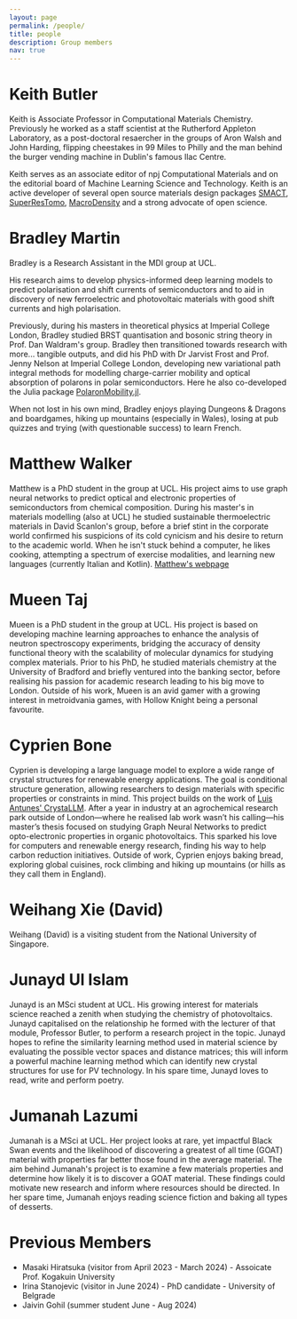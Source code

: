 ```yaml
---
layout: page
permalink: /people/
title: people
description: Group members
nav: true
---
```


# Keith Butler

Keith is Associate Professor in Computational Materials Chemistry. Previously he worked as a staff
scientist at the Rutherford Appleton Laboratory, as a post-doctoral resaercher in the
groups of Aron Walsh and John Harding, flipping cheestakes in 99 Miles to Philly and
the man behind the burger vending machine in Dublin's famous Ilac Centre. 

Keith serves as an associate editor of npj Computational Materials and on the editorial
board of Machine Learning Science and Technology. Keith is an active developer
 of several open source materials design packages [SMACT](https://smact.readthedocs.io/en/latest/introduction.html), [SuperResTomo](https://superres-tomo.readthedocs.io/en/latest/about.html), [MacroDensity](https://github.com/WMD-group/MacroDensity) and a strong advocate of open science.

# Bradley Martin

Bradley is a Research Assistant in the MDI group at UCL. 

His research aims to develop physics-informed deep learning models to predict polarisation and shift currents of semiconductors and to aid in discovery of new ferroelectric and photovoltaic materials with good shift currents and high polarisation.

Previously, during his masters in theoretical physics at Imperial College London, Bradley studied BRST quantisation and bosonic string theory in Prof. Dan Waldram's group. Bradley then transitioned towards research with more... tangible outputs, and did his PhD with Dr Jarvist Frost and Prof. Jenny Nelson at Imperial College London, developing new variational path integral methods for modelling charge-carrier mobility and optical absorption of polarons in polar semiconductors. Here he also co-developed the Julia package [PolaronMobility.jl](https://github.com/jarvist/PolaronMobility.jl).

When not lost in his own mind, Bradley enjoys playing Dungeons & Dragons and boardgames, hiking up mountains (especially in Wales), losing at pub quizzes and trying (with questionable success) to learn French.

# Matthew Walker

Matthew is a PhD student in the group at UCL. His project aims to use graph neural networks to predict optical and electronic properties of semiconductors from chemical composition. During his master's in materials modelling (also at UCL) he studied sustainable thermoelectric materials in David Scanlon's group, before a brief stint in the corporate world confirmed his suspicions of its cold cynicism and his desire to return to the academic world.
When he isn't stuck behind a computer, he likes cooking, attempting a spectrum of exercise modalities, and learning new languages (currently Italian and Kotlin). [Matthew's webpage](https://mattheww98.github.io/)

# Mueen Taj

Mueen is a PhD student in the group at UCL. His project is based on developing machine learning approaches to enhance the analysis of neutron spectroscopy experiments, bridging the accuracy of density functional theory with the scalability of molecular dynamics for studying complex materials. Prior to his PhD, he studied materials chemistry at the University of Bradford and briefly ventured into the banking sector, before realising his passion for academic research leading to his big move to London. Outside of his work, Mueen is an avid gamer with a growing interest in metroidvania games, with Hollow Knight being a personal favourite.

# Cyprien Bone

Cyprien is developing a large language model to explore a wide range of crystal structures for renewable energy applications. The goal is conditional structure generation, allowing researchers to design materials with specific properties or constraints in mind. This project builds on the work of [Luis Antunes' CrystaLLM](https://github.com/lantunes/CrystaLLM). After a year in industry at an agrochemical research park outside of London—where he realised lab work wasn’t his calling—his master’s thesis focused on studying Graph Neural Networks to predict opto-electronic properties in organic photovoltaics. This sparked his love for computers and renewable energy research, finding his way to help carbon reduction initiatives. Outside of work, Cyprien enjoys baking bread, exploring global cuisines, rock climbing and hiking up mountains (or hills as they call them in England).

# Weihang Xie (David)

Weihang (David) is a visiting student from the National University of Singapore.

# Junayd Ul Islam

Junayd is an MSci student at UCL. His growing interest for materials science reached a zenith when studying the chemistry of photovoltaics. Junayd capitalised on the relationship he formed with the lecturer of that module, Professor Butler, to perform a research project in the topic. Junayd hopes to refine the similarity learning method used in material science by evaluating the possible vector spaces and distance matrices; this will inform a powerful machine learning method which can identify new crystal structures for use for PV technology. In his spare time, Junayd loves to read, write and perform poetry.

# Jumanah Lazumi

Jumanah is a MSci at UCL. Her project looks at rare, yet impactful Black Swan events and the likelihood of discovering a greatest of all time (GOAT) material with properties far better those found in the average material. The aim behind Jumanah's project is to examine a few materials properties and determine how likely it is to discover a GOAT material. These findings could motivate new research and inform where resources should be directed. In her spare time, Jumanah enjoys reading science fiction and baking all types of desserts.

# Previous Members

* Masaki Hiratsuka (visitor from April 2023 - March 2024) - Assoicate Prof. Kogakuin University
* Irina Stanojevic (visitor in June 2024) - PhD candidate - University of Belgrade
* Jaivin Gohil (summer student June - Aug 2024)
